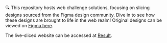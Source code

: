 🔍 This repository hosts web challenge solutions, focusing on slicing designs sourced from the Figma design community. Dive in to see how these designs are brought to life in the web realm! Original designs can be viewed on [Figma here]([https://www.figma.com/file/xT5GHWxlZIyMbB9FFgFGyt/Enlighten-%E2%80%93-A-Coming-Soon-Page-(Community)?type=design&node-id=0-1&mode=design&t=x95X496hlU1rLQMe-0](https://www.figma.com/file/nj1SOP3pEAD9N7yb9bNgD8/Jobless-Hero-(Community)?node-id=1%3A7&mode=dev)https://www.figma.com/file/nj1SOP3pEAD9N7yb9bNgD8/Jobless-Hero-(Community)?node-id=1%3A7&mode=dev).

The live-sliced website can be accessed at [Result](https://vocal-snickerdoodle-856b47.netlify.app/).
